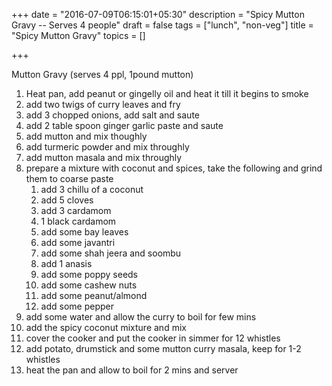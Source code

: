 +++
date = "2016-07-09T06:15:01+05:30"
description = "Spicy Mutton Gravy -- Serves 4 people"
draft = false
tags = ["lunch", "non-veg"]
title = "Spicy Mutton Gravy"
topics = []

+++

Mutton Gravy (serves 4 ppl, 1pound mutton)

1. Heat pan, add peanut or gingelly oil and heat it till it begins to smoke
2. add two twigs of curry leaves and fry
3. add 3 chopped onions, add salt and saute
4. add 2 table spoon ginger garlic paste and saute
5. add mutton and mix thoughly
6. add turmeric powder and mix throughly
7. add mutton masala and mix throughly
8. prepare a mixture with coconut and spices, take the following and grind them to coarse paste
	1. add 3 chillu of a coconut
	2. add 5 cloves
	3. add 3 cardamom
	4. 1 black cardamom
	5. add some bay leaves
	5. add some javantri
	6. add some shah jeera and soombu
	7. add 1 anasis
	8. add some poppy seeds
	9. add some cashew nuts
	10. add some peanut/almond
	11. add some pepper
9. add some water and allow the curry to boil for few mins
10. add the spicy coconut mixture and mix
11. cover the cooker and put the cooker in simmer for 12 whistles
12. add potato, drumstick and some mutton curry masala, keep for 1-2 whistles
13. heat the pan and allow to boil for 2 mins and server
